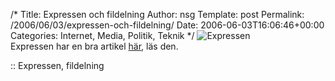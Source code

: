 /*
 Title: Expressen och fildelning
 Author: nsg
 Template: post
 Permalink: /2006/06/03/expressen-och-fildelning/
 Date: 2006-06-03T16:06:46+00:00
 Categories: Internet, Media, Politik, Teknik
*/
<img id="image73" src="http://cdn.junkpile.se/2006/06/de13c7e7.gif" alt="Expressen" />  
Expressen har en bra artikel [här][1], läs den.

:: Expressen, fildelning

<small></small>

 [1]: http://expressen.se/index.jsp?a=601757